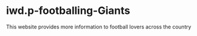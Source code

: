 # iwd.p-footballing-Giants
This website provides more information to football lovers across the country
